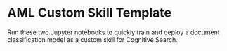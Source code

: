 # AML Custom Skill Template

Run these two Jupyter notebooks to quickly train and deploy a document classification model as a custom skill for Cognitive Search.
